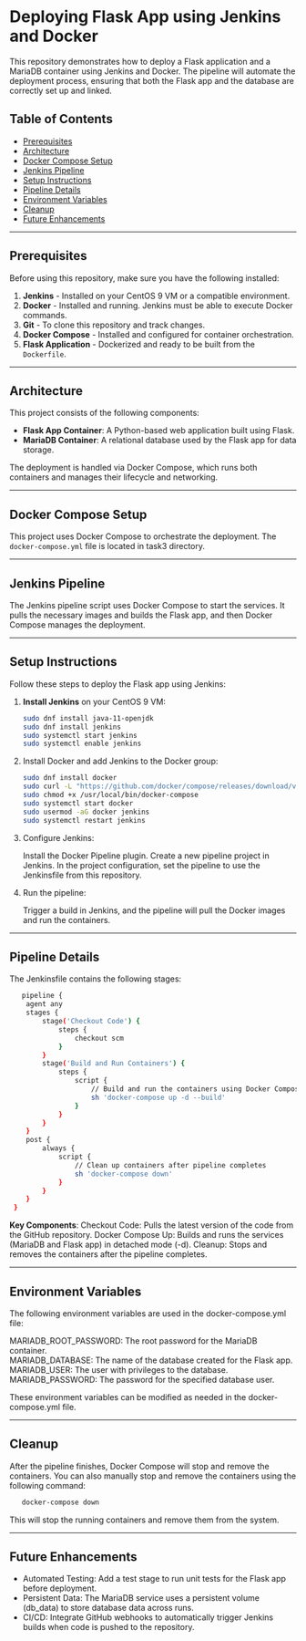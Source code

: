 # Deploying Flask App using Jenkins and Docker

This repository demonstrates how to deploy a Flask application and a MariaDB container using Jenkins and Docker. The pipeline will automate the deployment process, ensuring that both the Flask app and the database are correctly set up and linked.

## Table of Contents
- [Prerequisites](#prerequisites)
- [Architecture](#architecture)
- [Docker Compose Setup](#docker-compose-setup)
- [Jenkins Pipeline](#jenkins-pipeline)
- [Setup Instructions](#setup-instructions)
- [Pipeline Details](#pipeline-details)
- [Environment Variables](#environment-variables)
- [Cleanup](#cleanup)
- [Future Enhancements](#future-enhancements)

---

## Prerequisites

Before using this repository, make sure you have the following installed:

1. **Jenkins** - Installed on your CentOS 9 VM or a compatible environment.
2. **Docker** - Installed and running. Jenkins must be able to execute Docker commands.
3. **Git** - To clone this repository and track changes.
4. **Docker Compose** - Installed and configured for container orchestration.
5. **Flask Application** - Dockerized and ready to be built from the `Dockerfile`.

---

## Architecture

This project consists of the following components:
- **Flask App Container**: A Python-based web application built using Flask.
- **MariaDB Container**: A relational database used by the Flask app for data storage.

The deployment is handled via Docker Compose, which runs both containers and manages their lifecycle and networking.

---
## Docker Compose Setup

This project uses Docker Compose to orchestrate the deployment. The `docker-compose.yml` file is located in task3 directory.

---

## Jenkins Pipeline

The Jenkins pipeline script uses Docker Compose to start the services. It pulls the necessary images and builds the Flask app, and then Docker Compose manages the deployment.

---

## Setup Instructions

Follow these steps to deploy the Flask app using Jenkins:

1. **Install Jenkins** on your CentOS 9 VM:
   
   ```bash
   sudo dnf install java-11-openjdk
   sudo dnf install jenkins
   sudo systemctl start jenkins
   sudo systemctl enable jenkins

2. Install Docker and add Jenkins to the Docker group:

   ```bash
   sudo dnf install docker
   sudo curl -L "https://github.com/docker/compose/releases/download/v2.6.0/docker-compose-$(uname -s)-$(uname -m)" -o /usr/local/bin/docker-compose
   sudo chmod +x /usr/local/bin/docker-compose
   sudo systemctl start docker
   sudo usermod -aG docker jenkins
   sudo systemctl restart jenkins


3. Configure Jenkins:

   Install the Docker Pipeline plugin.
   Create a new pipeline project in Jenkins.
   In the project configuration, set the pipeline to use the Jenkinsfile from this repository.

4. Run the pipeline:

   Trigger a build in Jenkins, and the pipeline will pull the Docker images and run the containers.

---
## Pipeline Details
The Jenkinsfile contains the following stages:
```bash
   pipeline {
    agent any
    stages {
        stage('Checkout Code') {
            steps {
                checkout scm
            }
        }
        stage('Build and Run Containers') {
            steps {
                script {
                    // Build and run the containers using Docker Compose
                    sh 'docker-compose up -d --build'
                }
            }
        }
    }
    post {
        always {
            script {
                // Clean up containers after pipeline completes
                sh 'docker-compose down'
            }
        }
    }
 }
```
**Key Components**:
Checkout Code: Pulls the latest version of the code from the GitHub repository.
Docker Compose Up: Builds and runs the services (MariaDB and Flask app) in detached mode (-d).
Cleanup: Stops and removes the containers after the pipeline completes.

---
## Environment Variables
The following environment variables are used in the docker-compose.yml file:

MARIADB_ROOT_PASSWORD: The root password for the MariaDB container. <br/>
MARIADB_DATABASE: The name of the database created for the Flask app. <br/>
MARIADB_USER: The user with privileges to the database. <br/>
MARIADB_PASSWORD: The password for the specified database user. </br>

These environment variables can be modified as needed in the docker-compose.yml file. </br>

---
## Cleanup
After the pipeline finishes, Docker Compose will stop and remove the containers. You can also manually stop and remove the containers using the following command:

```bash
   docker-compose down
```
This will stop the running containers and remove them from the system.

---
## Future Enhancements
- Automated Testing: Add a test stage to run unit tests for the Flask app before deployment.
- Persistent Data: The MariaDB service uses a persistent volume (db_data) to store database data across runs.
- CI/CD: Integrate GitHub webhooks to automatically trigger Jenkins builds when code is pushed to the repository.
